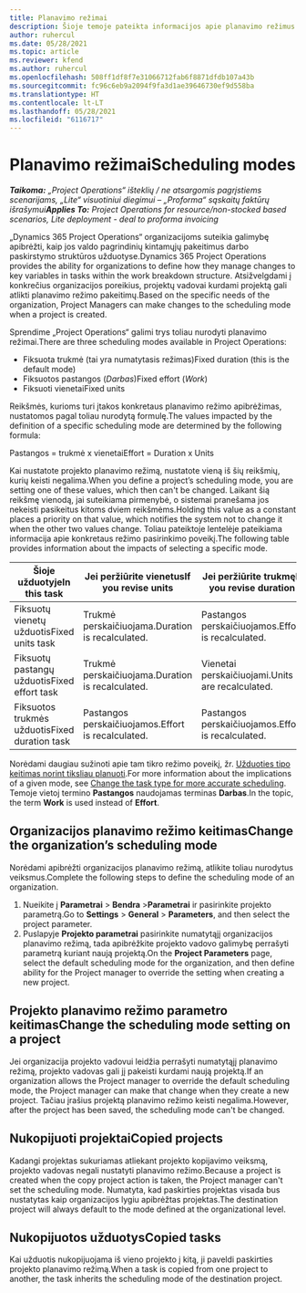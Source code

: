 ```yaml
---
title: Planavimo režimai
description: Šioje temoje pateikta informacijos apie planavimo režimus.
author: ruhercul
ms.date: 05/28/2021
ms.topic: article
ms.reviewer: kfend
ms.author: ruhercul
ms.openlocfilehash: 508ff1df8f7e31066712fab6f8871dfdb107a43b
ms.sourcegitcommit: fc96c6eb9a2094f9fa3d1ae39646730ef9d558ba
ms.translationtype: HT
ms.contentlocale: lt-LT
ms.lasthandoff: 05/28/2021
ms.locfileid: "6116717"
---
```

# <a name="scheduling-modes"></a><span data-ttu-id="2fa01-103">Planavimo režimai</span><span class="sxs-lookup"><span data-stu-id="2fa01-103">Scheduling modes</span></span>

<span data-ttu-id="2fa01-104">_**Taikoma:** „Project Operations“ išteklių / ne atsargomis pagrįstiems scenarijams, „Lite“ visuotiniui diegimui – „Proforma“ sąskaitų faktūrų išrašymui_</span><span class="sxs-lookup"><span data-stu-id="2fa01-104">_**Applies To:** Project Operations for resource/non-stocked based scenarios, Lite deployment - deal to proforma invoicing_</span></span>


<span data-ttu-id="2fa01-105">„Dynamics 365 Project Operations“ organizacijoms suteikia galimybę apibrėžti, kaip jos valdo pagrindinių kintamųjų pakeitimus darbo paskirstymo struktūros užduotyse.</span><span class="sxs-lookup"><span data-stu-id="2fa01-105">Dynamics 365 Project Operations provides the ability for organizations to define how they manage changes to key variables in tasks within the work breakdown structure.</span></span> <span data-ttu-id="2fa01-106">Atsižvelgdami į konkrečius organizacijos poreikius, projektų vadovai kurdami projektą gali atlikti planavimo režimo pakeitimų.</span><span class="sxs-lookup"><span data-stu-id="2fa01-106">Based on the specific needs of the organization, Project Managers can make changes to the scheduling mode when a project is created.</span></span>

<span data-ttu-id="2fa01-107">Sprendime „Project Operations“ galimi trys toliau nurodyti planavimo režimai.</span><span class="sxs-lookup"><span data-stu-id="2fa01-107">There are three scheduling modes available in Project Operations:</span></span>

  - <span data-ttu-id="2fa01-108">Fiksuota trukmė (tai yra numatytasis režimas)</span><span class="sxs-lookup"><span data-stu-id="2fa01-108">Fixed duration (this is the default mode)</span></span>
  - <span data-ttu-id="2fa01-109">Fiksuotos pastangos (*Darbas*)</span><span class="sxs-lookup"><span data-stu-id="2fa01-109">Fixed effort (*Work*)</span></span>
  - <span data-ttu-id="2fa01-110">Fiksuoti vienetai</span><span class="sxs-lookup"><span data-stu-id="2fa01-110">Fixed units</span></span>

<span data-ttu-id="2fa01-111">Reikšmės, kurioms turi įtakos konkretaus planavimo režimo apibrėžimas, nustatomos pagal toliau nurodytą formulę.</span><span class="sxs-lookup"><span data-stu-id="2fa01-111">The values impacted by the definition of a specific scheduling mode are determined by the following formula:</span></span>

  <span data-ttu-id="2fa01-112">Pastangos = trukmė x vienetai</span><span class="sxs-lookup"><span data-stu-id="2fa01-112">Effort  = Duration x Units</span></span>

<span data-ttu-id="2fa01-113">Kai nustatote projekto planavimo režimą, nustatote vieną iš šių reikšmių, kurių keisti negalima.</span><span class="sxs-lookup"><span data-stu-id="2fa01-113">When you define a project’s scheduling mode, you are setting one of these values, which then can't be changed.</span></span> <span data-ttu-id="2fa01-114">Laikant šią reikšmę vienodą, jai suteikiama pirmenybė, o sistemai pranešama jos nekeisti pasikeitus kitoms dviem reikšmėms.</span><span class="sxs-lookup"><span data-stu-id="2fa01-114">Holding this value as a constant places a priority on that value, which notifies the system not to change it when the other two values change.</span></span> <span data-ttu-id="2fa01-115">Toliau pateiktoje lentelėje pateikiama informacija apie konkretaus režimo pasirinkimo poveikį.</span><span class="sxs-lookup"><span data-stu-id="2fa01-115">The following table provides information about the impacts of selecting a specific mode.</span></span>

| <span data-ttu-id="2fa01-116">**Šioje užduotyje**</span><span class="sxs-lookup"><span data-stu-id="2fa01-116">**In this task**</span></span>             | <span data-ttu-id="2fa01-117">**Jei peržiūrite vienetus**</span><span class="sxs-lookup"><span data-stu-id="2fa01-117">**If you revise units**</span></span>   | <span data-ttu-id="2fa01-118">**Jei peržiūrite trukmę**</span><span class="sxs-lookup"><span data-stu-id="2fa01-118">**If you revise duration**</span></span> | <span data-ttu-id="2fa01-119">**Jei peržiūrite pastangas**</span><span class="sxs-lookup"><span data-stu-id="2fa01-119">**If you revise effort**</span></span>  |
|----------------------|---------------------------|----------------------------|---------------------------|
| <span data-ttu-id="2fa01-120">Fiksuotų vienetų užduotis</span><span class="sxs-lookup"><span data-stu-id="2fa01-120">Fixed units task</span></span>     | <span data-ttu-id="2fa01-121">Trukmė perskaičiuojama.</span><span class="sxs-lookup"><span data-stu-id="2fa01-121">Duration is recalculated.</span></span> | <span data-ttu-id="2fa01-122">Pastangos perskaičiuojamos.</span><span class="sxs-lookup"><span data-stu-id="2fa01-122">Effort is recalculated.</span></span>    | <span data-ttu-id="2fa01-123">Trukmė perskaičiuojama.</span><span class="sxs-lookup"><span data-stu-id="2fa01-123">Duration is recalculated.</span></span> |
| <span data-ttu-id="2fa01-124">Fiksuotų pastangų užduotis</span><span class="sxs-lookup"><span data-stu-id="2fa01-124">Fixed effort task</span></span>    | <span data-ttu-id="2fa01-125">Trukmė perskaičiuojama.</span><span class="sxs-lookup"><span data-stu-id="2fa01-125">Duration is recalculated.</span></span> | <span data-ttu-id="2fa01-126">Vienetai perskaičiuojami.</span><span class="sxs-lookup"><span data-stu-id="2fa01-126">Units are recalculated.</span></span>    | <span data-ttu-id="2fa01-127">Trukmė perskaičiuojama.</span><span class="sxs-lookup"><span data-stu-id="2fa01-127">Duration is recalculated.</span></span> |
| <span data-ttu-id="2fa01-128">Fiksuotos trukmės užduotis</span><span class="sxs-lookup"><span data-stu-id="2fa01-128">Fixed duration task</span></span>  | <span data-ttu-id="2fa01-129">Pastangos perskaičiuojamos.</span><span class="sxs-lookup"><span data-stu-id="2fa01-129">Effort is recalculated.</span></span>   | <span data-ttu-id="2fa01-130">Pastangos perskaičiuojamos.</span><span class="sxs-lookup"><span data-stu-id="2fa01-130">Effort is recalculated.</span></span>    | <span data-ttu-id="2fa01-131">Vienetai perskaičiuojami.</span><span class="sxs-lookup"><span data-stu-id="2fa01-131">Units are recalculated.</span></span>   |

<span data-ttu-id="2fa01-132">Norėdami daugiau sužinoti apie tam tikro režimo poveikį, žr. [Užduoties tipo keitimas norint tiksliau planuoti](https://support.microsoft.com/en-us/office/change-the-task-type-for-more-accurate-scheduling-b0b969ad-45bc-4e9e-8967-435587548a72).</span><span class="sxs-lookup"><span data-stu-id="2fa01-132">For more information about the implications of a given mode, see [Change the task type for more accurate scheduling](https://support.microsoft.com/en-us/office/change-the-task-type-for-more-accurate-scheduling-b0b969ad-45bc-4e9e-8967-435587548a72).</span></span> <span data-ttu-id="2fa01-133">Temoje vietoj termino **Pastangos** naudojamas terminas **Darbas**.</span><span class="sxs-lookup"><span data-stu-id="2fa01-133">In the topic, the term **Work** is used instead of **Effort**.</span></span>

## <a name="change-the-organizations-scheduling-mode"></a><span data-ttu-id="2fa01-134">Organizacijos planavimo režimo keitimas</span><span class="sxs-lookup"><span data-stu-id="2fa01-134">Change the organization’s scheduling mode</span></span>

<span data-ttu-id="2fa01-135">Norėdami apibrėžti organizacijos planavimo režimą, atlikite toliau nurodytus veiksmus.</span><span class="sxs-lookup"><span data-stu-id="2fa01-135">Complete the following steps to define the scheduling mode of an organization.</span></span>

1. <span data-ttu-id="2fa01-136">Nueikite į **Parametrai** \> **Bendra** \>**Parametrai** ir pasirinkite projekto parametrą.</span><span class="sxs-lookup"><span data-stu-id="2fa01-136">Go to **Settings** \> **General** \> **Parameters**, and then select the project parameter.</span></span> 
2. <span data-ttu-id="2fa01-137">Puslapyje **Projekto parametrai** pasirinkite numatytąjį organizacijos planavimo režimą, tada apibrėžkite projekto vadovo galimybę perrašyti parametrą kuriant naują projektą.</span><span class="sxs-lookup"><span data-stu-id="2fa01-137">On the **Project Parameters** page, select the default scheduling mode for the organization, and then define ability for the Project manager to override the setting when creating a new project.</span></span>

## <a name="change-the-scheduling-mode-setting-on-a-project"></a><span data-ttu-id="2fa01-138">Projekto planavimo režimo parametro keitimas</span><span class="sxs-lookup"><span data-stu-id="2fa01-138">Change the scheduling mode setting on a project</span></span>

<span data-ttu-id="2fa01-139">Jei organizacija projekto vadovui leidžia perrašyti numatytąjį planavimo režimą, projekto vadovas gali jį pakeisti kurdami naują projektą.</span><span class="sxs-lookup"><span data-stu-id="2fa01-139">If an organization allows the Project manager to override the default scheduling mode, the Project manager can make that change when they create a new project.</span></span> <span data-ttu-id="2fa01-140">Tačiau įrašius projektą planavimo režimo keisti negalima.</span><span class="sxs-lookup"><span data-stu-id="2fa01-140">However, after the project has been saved, the scheduling mode can't be changed.</span></span>

## <a name="copied-projects"></a><span data-ttu-id="2fa01-141">Nukopijuoti projektai</span><span class="sxs-lookup"><span data-stu-id="2fa01-141">Copied projects</span></span>

<span data-ttu-id="2fa01-142">Kadangi projektas sukuriamas atliekant projekto kopijavimo veiksmą, projekto vadovas negali nustatyti planavimo režimo.</span><span class="sxs-lookup"><span data-stu-id="2fa01-142">Because a project is created when the copy project action is taken, the Project manager can't set the scheduling mode.</span></span> <span data-ttu-id="2fa01-143">Numatyta, kad paskirties projektas visada bus nustatytas kaip organizacijos lygiu apibrėžtas projektas.</span><span class="sxs-lookup"><span data-stu-id="2fa01-143">The destination project will always default to the mode defined at the organizational level.</span></span>

## <a name="copied-tasks"></a><span data-ttu-id="2fa01-144">Nukopijuotos užduotys</span><span class="sxs-lookup"><span data-stu-id="2fa01-144">Copied tasks</span></span>

<span data-ttu-id="2fa01-145">Kai užduotis nukopijuojama iš vieno projekto į kitą, ji paveldi paskirties projekto planavimo režimą.</span><span class="sxs-lookup"><span data-stu-id="2fa01-145">When a task is copied from one project to another, the task inherits the scheduling mode of the destination project.</span></span>
